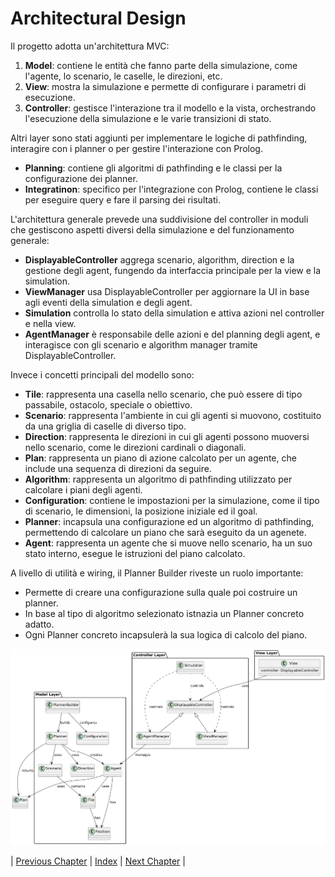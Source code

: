 # Architectural Design

Il progetto adotta un'architettura MVC: 
1. **Model**: contiene le entità che fanno parte della simulazione, come l'agente, lo scenario, le caselle, le direzioni, etc. 
2. **View**: mostra la simulazione e permette di configurare i parametri di esecuzione.
3. **Controller**: gestisce l'interazione tra il modello e la vista, orchestrando l'esecuzione della simulazione e le varie transizioni di stato.

Altri layer sono stati aggiunti per implementare le logiche di pathfinding, interagire con i planner o per gestire l'interazione con Prolog.
* **Planning**: contiene gli algoritmi di pathfinding e le classi per la configurazione dei planner. 
* **Integratinon**: specifico per l'integrazione con Prolog, contiene le classi per eseguire query e fare il parsing dei risultati. 

L'architettura generale prevede una suddivisione del controller in moduli che gestiscono aspetti diversi della simulazione e del funzionamento generale: 
- **DisplayableController** aggrega scenario, algorithm, direction e la gestione degli agent, fungendo da interfaccia principale per la view e la simulation. 
- **ViewManager** usa DisplayableController per aggiornare la UI in base agli eventi della simulation e degli agent. 
- **Simulation** controlla lo stato della simulation e attiva azioni nel controller e nella view. 
- **AgentManager** è responsabile delle azioni e del planning degli agent, e interagisce con gli scenario e algorithm manager tramite DisplayableController.


Invece i concetti principali del modello sono:
- **Tile**: rappresenta una casella nello scenario, che può essere di tipo passabile, ostacolo, speciale o obiettivo.
- **Scenario**: rappresenta l'ambiente in cui gli agenti si muovono, costituito da una griglia di caselle di diverso tipo.
- **Direction**: rappresenta le direzioni in cui gli agenti possono muoversi nello scenario, come le direzioni cardinali o diagonali.
- **Plan**: rappresenta un piano di azione calcolato per un agente, che include una sequenza di direzioni da seguire.
- **Algorithm**: rappresenta un algoritmo di pathfinding utilizzato per calcolare i piani degli agenti.
- **Configuration**: contiene le impostazioni per la simulazione, come il tipo di scenario, le dimensioni, la posizione iniziale ed il goal.
- **Planner**: incapsula una configurazione ed un algoritmo di pathfinding, permettendo di calcolare un piano che sarà eseguito da un agenete.
- **Agent**: rappresenta un agente che si muove nello scenario, ha un suo stato interno, esegue le istruzioni del piano calcolato.

A livello di utilità e wiring, il Planner Builder riveste un ruolo importante: 
- Permette di creare una configurazione sulla quale poi costruire un planner. 
- In base al tipo di algoritmo selezionato istnazia un Planner concreto adatto. 
- Ogni Planner concreto incapsulerà la sua logica di calcolo del piano.

<p align="center">
  <img src="../resources/architettura.png" alt="Architettura Generale" title="Architettura" />
</p>

| [Previous Chapter](../3-requirements/index.md) | [Index](../index.md) | [Next Chapter](../5-detailed_design/index.md) |